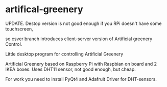 # artifical-greenery
UPDATE.
Destop version is not good enough if you RPi doesn't have some touchscreen,

so csver branch introduces client-server version of Artificial greenery Control.


Little desktop program for controlling Artificial Greenery

Artificial Greenery based on Raspberry Pi with Raspbian on board and 2 IKEA boxes.
Uses DHT11 sensor, not good enough, but cheap.

For work you need to install PyQt4 and Adafruit Driver for DHT-sensors.


